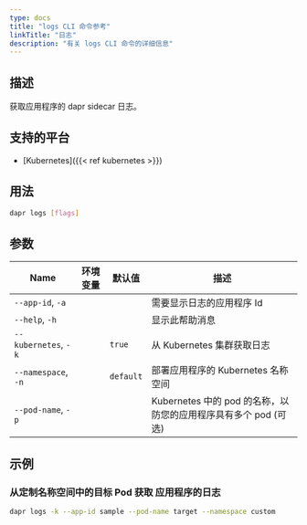 ```yaml
---
type: docs
title: "logs CLI 命令参考"
linkTitle: "日志"
description: "有关 logs CLI 命令的详细信息"
---
```


## 描述

获取应用程序的 dapr sidecar 日志。

## 支持的平台

- [Kubernetes]({{< ref kubernetes >}})

## 用法
```bash
dapr logs [flags]
```

## 参数

| Name                 | 环境变量 | 默认值       | 描述                                          |
| -------------------- | ---- | --------- | ------------------------------------------- |
| `--app-id`, `-a`     |      |           | 需要显示日志的应用程序 Id                              |
| `--help`, `-h`       |      |           | 显示此帮助消息                                     |
| `--kubernetes`, `-k` |      | `true`    | 从 Kubernetes 集群获取日志                         |
| `--namespace`, `-n`  |      | `default` | 部署应用程序的 Kubernetes 名称空间                     |
| `--pod-name`, `-p`   |      |           | Kubernetes 中的 pod 的名称，以防您的应用程序具有多个 pod (可选) |


## 示例

### 从定制名称空间中的目标 Pod 获取 应用程序的日志
```bash
dapr logs -k --app-id sample --pod-name target --namespace custom
```
